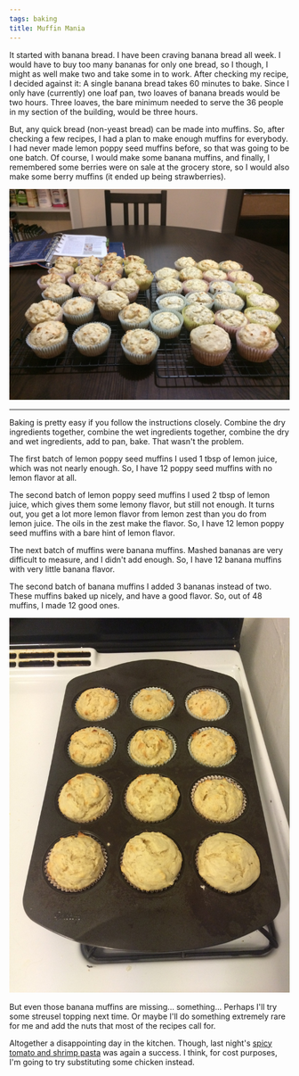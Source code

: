 ```yaml
---
tags: baking
title: Muffin Mania
---
```


It started with banana bread. I have been craving banana bread all week. I
would have to buy too many bananas for only one bread, so I though, I might as
well make two and take some in to work. After checking my recipe, I decided
against it: A single banana bread takes 60 minutes to bake. Since I only have
(currently) one loaf pan, two loaves of banana breads would be two hours. Three
loaves, the bare minimum needed to serve the 36 people in my section of the
building, would be three hours.

But, any quick bread (non-yeast bread) can be made into muffins. So, after
checking a few recipes, I had a plan to make enough muffins for everybody. I
had never made lemon poppy seed muffins before, so that was going to be one
batch. Of course, I would make some banana muffins, and finally, I remembered
some berries were on sale at the grocery store, so I would also make some berry
muffins (it ended up being strawberries).

![](/images/muffin-mania/all-the-muffins.jpg)

---

Baking is pretty easy if you follow the instructions closely. Combine the dry
ingredients together, combine the wet ingredients together, combine the dry
and wet ingredients, add to pan, bake. That wasn't the problem.

The first batch of lemon poppy seed muffins I used 1 tbsp of lemon juice, which
was not nearly enough. So, I have 12 poppy seed muffins with no lemon flavor at
all.

The second batch of lemon poppy seed muffins I used 2 tbsp of lemon juice,
which gives them some lemony flavor, but still not enough. It turns out, you
get a lot more lemon flavor from lemon zest than you do from lemon juice. The
oils in the zest make the flavor. So, I have 12 lemon poppy seed muffins with
a bare hint of lemon flavor.

The next batch of muffins were banana muffins. Mashed bananas are very
difficult to measure, and I didn't add enough. So, I have 12 banana muffins
with very little banana flavor.

The second batch of banana muffins I added 3 bananas instead of two. These
muffins baked up nicely, and have a good flavor. So, out of 48 muffins, I
made 12 good ones.

![](/images/muffin-mania/the-only-good-muffins.jpg)

But even those banana muffins are missing... something... Perhaps I'll try
some streusel topping next time. Or maybe I'll do something extremely rare
for me and add the nuts that most of the recipes call for.

Altogether a disappointing day in the kitchen. Though, last night's [spicy
tomato and shrimp pasta](/blog/2015/01/08/spicy-tomao-and-shrimp-pasta.html)
was again a success. I think, for cost purposes, I'm going to try substituting
some chicken instead.
